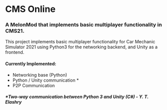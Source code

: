 # CMS Online

### A MelonMod that implements basic multiplayer functionality in CMS21.

This project implements basic multiplayer functionality for Car Mechanic Simulator 2021 using Python3 for the networking backend, and Unity as a frontend.

#### Currently Implemented:
- Networking base (Python)
- Python / Unity communication *
- P2P Communication

##### *Two-way communication between Python 3 and Unity (C#) - Y. T. Elashry 
